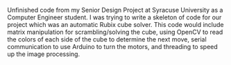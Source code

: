 Unfinished code from my Senior Design Project at Syracuse University as a Computer Engineer student. I was trying to write a skeleton of code for our project which was an automatic Rubix cube solver. This code would include matrix manipulation for scrambling/solving the cube, using OpenCV to read the colors of each side of the cube to determine the next move, serial communication to use Arduino to turn the motors, and threading to speed up the image processing.
